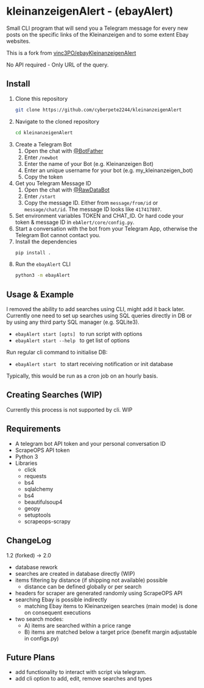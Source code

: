 # kleinanzeigenAlert - (ebayAlert)
Small CLI program that will send you a Telegram message for every new posts on the specific links of the Kleinanzeigen and to some extent Ebay websites. 

This is a fork from [vinc3PO/ebayKleinanzeigenAlert](https://github.com/vinc3PO/ebayKleinanzeigenAlert)

No API required - Only URL of the query.

## Install

1. Clone this repository
   ```sh
   git clone https://github.com/cyberpete2244/kleinanzeigenAlert
   ```
2. Navigate to the cloned repository
   ```sh
   cd kleinanzeigenAlert
   ```
3. Create a Telegram Bot
   1. Open the chat with [@BotFather](https://t.me/BotFather)
   2. Enter `/newbot`
   3. Enter the name of your Bot (e.g. Kleinanzeigen Bot)
   4. Enter an unique username for your bot (e.g. my_kleinanzeigen_bot)
   5. Copy the token
4. Get you Telegram Message ID
   1. Open the chat with [@RawDataBot](https://t.me/RawDataBot)
   2. Enter `/start`
   3. Copy the message ID. Either from `message/from/id` or `message/chat/id`. The message ID looks like `417417807`.
5. Set environment variables TOKEN and CHAT_ID. Or hard code your token & message ID in `ebAlert/core/config.py`.
6. Start a conversation with the bot from your Telegram App, otherwise the Telegram Bot cannot contact you.
7. Install the dependencies
   ```sh
   pip install .
   ```
8. Run the `ebayAlert` CLI
   ```sh
   python3 -m ebayAlert
   ```

## Usage & Example
I removed the ability to add searches using CLI, might add it back later. Currently one need to set up searches using SQL queries directly in DB or by using any third party SQL manager (e.g. SQLite3). 
* ```ebayAlert start [opts] ``` to run script with options
* ```ebayAlert start --help ``` to get list of options

Run regular cli command to initialise DB:  

* ```ebayAlert start ``` to start receiving notification or init database

Typically, this would be run as a cron job on an hourly basis.

## Creating Searches (WIP)
Currently this process is not supported by cli. WIP

## Requirements
* A telegram bot API token and your personal conversation ID
* ScrapeOPS API token
* Python 3
* Libraries
  * click
  * requests
  * bs4
  * sqlalchemy
  * bs4
  * beautifulsoup4
  * geopy
  * setuptools
  * scrapeops-scrapy

## ChangeLog
  1.2 (forked) -> 2.0
* database rework
* searches are created in database directly (WIP)
* items filtering by distance (if shipping not available) possible
  * distance can be defined globally or per search
* headers for scraper are generated randomly using ScrapeOPS API
* searching Ebay is possible indirectly
  * matching Ebay items to Kleinanzeigen searches (main mode) is done on consequent executions
* two search modes:
  * A) items are searched within a price range
  * B) items are matched below a target price (benefit margin adjustable in configs.py)

## Future Plans
* add functionality to interact with script via telegram.
* add cli option to add, edit, remove searches and types
